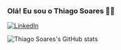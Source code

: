 ### Olá! Eu sou o Thiago Soares 👋😃

[![LinkedIn](https://img.shields.io/badge/LinkedIn-0077B5?style=for-the-badge&logo=linkedin&logoColor=white)](https://www.linkedin.com/in/thiago-soares-38308b217/)

![Thiago Soares's GitHub stats](https://github-readme-stats.vercel.app/api?username=ThiagSoares&_icons=true&theme=radical)

